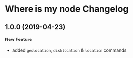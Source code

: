 # Where is my node Changelog

## 1.0.0 (2019-04-23)
#### New Feature
- added `geolocation`, `disklocation` & `location` commands
